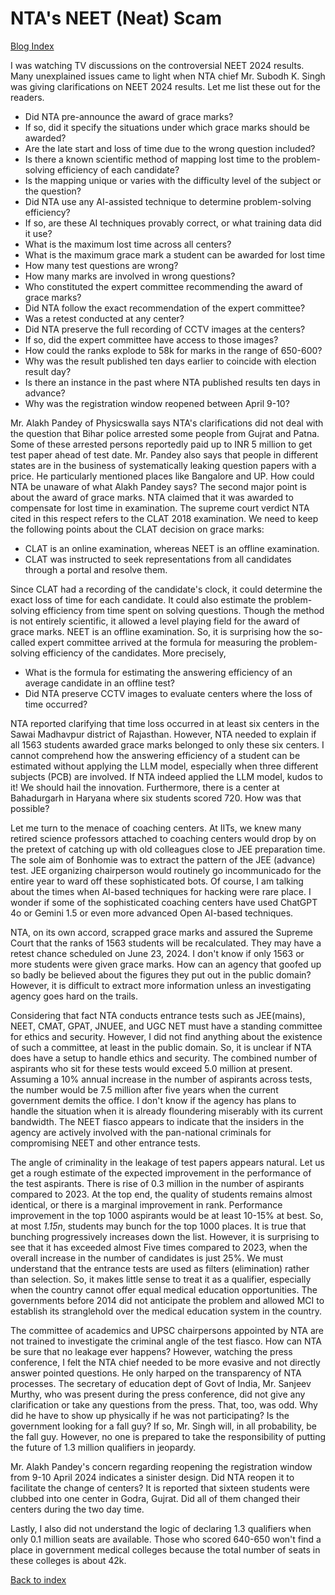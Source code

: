 # NTA's NEET (Neat) Scam

[Blog Index](../index.md)

I was watching TV discussions on the controversial NEET 2024 results. Many unexplained issues came to 
light when NTA chief Mr. Subodh K. Singh was giving clarifications on NEET 2024 results. Let me list
these out for the readers.

- Did NTA pre-announce the award of grace marks?
- If so, did it specify the situations under which grace marks should be awarded?
- Are the late start and loss of time due to the wrong question included? 
- Is there a known scientific method of mapping lost time to the problem-solving efficiency of each candidate?
- Is the mapping unique or varies with the difficulty level of the subject or the question?
- Did NTA use any AI-assisted technique to determine problem-solving efficiency?
- If so, are these AI techniques provably correct, or what training data did it use?
- What is the maximum lost time across all centers?
- What is the maximum grace mark a student can be awarded for lost time
- How many test questions are wrong? 
- How many marks are involved in wrong questions?
- Who constituted the expert committee recommending the award of grace marks?
- Did NTA follow the exact recommendation of the expert committee?
- Was a retest conducted at any center?
- Did NTA preserve the full recording of CCTV images at the centers?
- If so, did the expert committee have access to those images?
- How could the ranks explode to 58k for marks in the range of 650-600?
- Why was the result published ten days earlier to coincide with election result day?
- Is there an instance in the past where NTA published results ten days in advance?
- Why was the registration window reopened between April 9-10? 

Mr. Alakh Pandey of Physicswalla says NTA's clarifications did not deal with the question that Bihar 
police arrested some people from Gujrat and Patna. Some of these arrested persons reportedly paid up to 
INR 5 million to get test paper ahead of test date. Mr. Pandey also says that people in different 
states are in the business of systematically leaking question papers with a price. He particularly 
mentioned places like Bangalore and UP. How could NTA be unaware of what Alakh Pandey says? The
second major point is about the award of grace marks. NTA claimed that it was awarded to compensate
for lost time in examination. The supreme court verdict NTA cited in this respect refers to the CLAT 2018
examination. We need to keep the following points about the CLAT decision on grace marks:

- CLAT is an online examination, whereas NEET is an offline examination.
- CLAT was instructed to seek representations from all candidates through a portal and resolve them.
  
Since CLAT had a recording of the candidate's clock, it could determine the exact loss of time for each
candidate. It could also estimate the problem-solving efficiency from time spent on solving questions.
Though the method is not entirely scientific, it allowed a level playing field for the 
award of grace marks. NEET is an offline examination. So, it is surprising how the so-called expert
committee arrived at the formula for measuring the problem-solving efficiency of the candidates. More
precisely,

- What is the formula for estimating the answering efficiency of an average candidate in an offline test?
- Did NTA preserve CCTV images to evaluate centers where the loss of time occurred? 

NTA reported clarifying that time loss occurred in at least six centers in the Sawai Madhavpur
district of Rajasthan. However, NTA needed to explain if all 1563 students awarded grace
marks belonged to only these six centers. I cannot comprehend how the answering efficiency of a 
student can be estimated without applying the LLM model, especially when three different subjects (PCB) are 
involved. If NTA indeed applied the LLM model, kudos to it! We should hail the innovation. 
Furthermore, there is a center at Bahadurgarh in Haryana where six students scored 720. How was that 
possible? 



Let me turn to the menace of coaching centers. At IITs, we knew many retired science professors attached 
to coaching centers would drop by on the pretext of catching up with old colleagues close to JEE 
preparation time. The sole aim of Bonhomie was to extract the pattern of the JEE (advance) test. 
JEE organizing chairperson would routinely go incommunicado for the entire year to ward off 
these sophisticated bots. Of course, I am talking about the times when AI-based techniques for
hacking were rare place. I wonder if some of the sophisticated coaching centers
have used ChatGPT 4o or Gemini 1.5 or even more advanced Open AI-based techniques.

NTA, on its own accord, scrapped grace marks and assured the Supreme Court that the ranks of 1563 
students will be recalculated. They may have a retest chance scheduled on June 23, 2024. I don't 
know if only 1563 or more students were given grace marks. How can an agency that goofed
up so badly be believed about the figures they put out in the public domain? However, it is difficult
to extract more information unless an investigating agency goes hard on the trails. 

Considering that fact NTA conducts entrance tests such as JEE(mains), NEET, CMAT, GPAT, JNUEE, and UGC 
NET must have a standing committee for ethics and security. However, I did not find anything about the 
existence of such a committee, at least in the public domain. So, it is unclear if NTA does have a setup to
handle ethics and security. The combined number of aspirants who sit for these tests would 
exceed 5.0 million at present. Assuming a 10% annual increase in the number of aspirants
across tests, the number would be 7.5 million after five years when the current 
government demits the office. I don't know if the agency has plans to handle the 
situation when it is already floundering miserably with its current bandwidth. The NEET fiasco 
appears to indicate that the insiders in the agency are actively involved with the pan-national
criminals for compromising NEET and other entrance tests. 

The angle of criminality in the leakage of test papers appears natural. Let us get a
rough estimate of the expected improvement in the performance of the test aspirants. 
There is rise of 0.3 million in the number of aspirants compared to 2023. At the top end, the
quality of students remains almost identical, or there is a marginal improvement in rank. 
Performance improvement in the top 1000 aspirants would be at least 10-15% at best. So,
at most <i>1.15n</i>, students may bunch for the top 1000 places. It is true that bunching 
progressively increases down the list. However, it is surprising to see that it has exceeded almost
Five times compared to 2023, when the overall increase in the number of candidates is just 25%. We
must understand that the entrance tests are used as filters (elimination) rather than
selection. So, it makes little sense to treat it as a qualifier, especially when the country
cannot offer equal medical education opportunities. The governments before
2014 did not anticipate the problem and allowed MCI to establish its stranglehold over the medical 
education system in the country.

The committee of academics and UPSC chairpersons appointed by NTA are not trained to investigate
the criminal angle of the test fiasco. How can NTA be sure that no leakage ever happens? 
However, watching the press conference, I felt the NTA chief needed to be more evasive and not directly answer 
pointed questions. He only harped on the transparency of NTA processes. The secretary of education dept of 
Govt of India, Mr. Sanjeev Murthy, who was present during the press conference, did not give any 
clarification or take any questions from the press. That, too, was odd. Why did he have to show up
physically if he was not participating? Is the government looking for a fall guy? If so, Mr. Singh 
will, in all probability, be the fall guy. However, no one is prepared to take the responsibility of 
putting the future of 1.3 million qualifiers in jeopardy. 

Mr. Alakh Pandey's concern regarding reopening the registration window from 9-10 April 2024 indicates 
a sinister design. Did NTA reopen it to facilitate the change of centers? It is reported that sixteen
students were clubbed into one center in Godra, Gujrat. Did all of them changed their centers during the two day time.

Lastly, I also did not understand the logic of declaring 1.3  qualifiers when only
0.1 million seats are available. Those who scored 640-650 won't find a place in government medical colleges
because the total number of seats in these colleges is about 42k. 

[Back to index](../index.md)
